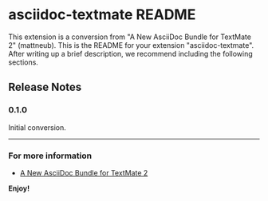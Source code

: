 # asciidoc-textmate README

This extension is a conversion from "A New AsciiDoc Bundle for TextMate 2" (mattneub).
This is the README for your extension "asciidoc-textmate". After writing up a brief description, we recommend including the following sections.

## Release Notes

### 0.1.0

Initial conversion.

-----------------------------------------------------------------------------------------------------------

### For more information

* [A New AsciiDoc Bundle for TextMate 2](https://github.com/mattneub/AsciiDoc-TextMate-2.tmbundle)

**Enjoy!**

